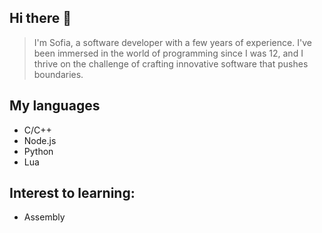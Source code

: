 ## Hi there 👋

> I'm Sofia, a software developer with a few years of experience.
I've been immersed in the world of programming since I was 12, and I thrive on the challenge of crafting innovative software that pushes boundaries.

## My languages
- C/C++
- Node.js
- Python
- Lua

## Interest to learning:
- Assembly

